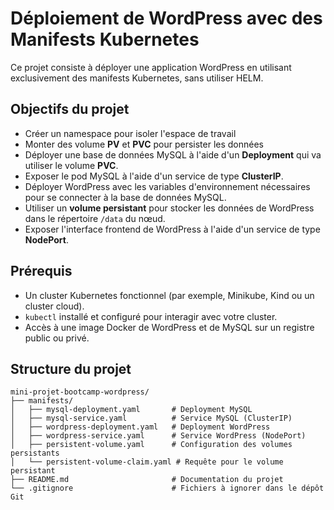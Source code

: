 # Déploiement de WordPress avec des Manifests Kubernetes

Ce projet consiste à déployer une application WordPress en utilisant exclusivement des manifests Kubernetes, sans utiliser HELM.

## Objectifs du projet

- Créer un namespace pour isoler l'espace de travail
- Monter des volume **PV** et **PVC** pour persister les données
- Déployer une base de données MySQL à l'aide d'un **Deployment** qui va utiliser le volume **PVC**.
- Exposer le pod MySQL à l'aide d'un service de type **ClusterIP**.
- Déployer WordPress avec les variables d'environnement nécessaires pour se connecter à la base de données MySQL.
- Utiliser un **volume persistant** pour stocker les données de WordPress dans le répertoire `/data` du nœud.
- Exposer l'interface frontend de WordPress à l'aide d'un service de type **NodePort**.

## Prérequis

- Un cluster Kubernetes fonctionnel (par exemple, Minikube, Kind ou un cluster cloud).
- `kubectl` installé et configuré pour interagir avec votre cluster.
- Accès à une image Docker de WordPress et de MySQL sur un registre public ou privé.

## Structure du projet

```plaintext
mini-projet-bootcamp-wordpress/
├── manifests/
│   ├── mysql-deployment.yaml       # Deployment MySQL
│   ├── mysql-service.yaml          # Service MySQL (ClusterIP)
│   ├── wordpress-deployment.yaml   # Deployment WordPress
│   ├── wordpress-service.yaml      # Service WordPress (NodePort)
│   ├── persistent-volume.yaml      # Configuration des volumes persistants
│   └── persistent-volume-claim.yaml # Requête pour le volume persistant
├── README.md                       # Documentation du projet
└── .gitignore                      # Fichiers à ignorer dans le dépôt Git
